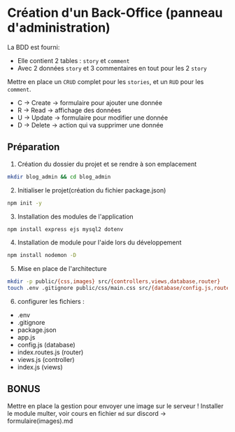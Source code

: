 # Création d'un Back-Office (panneau d'administration)

La BDD est fourni:
- Elle contient 2 tables : `story` et `comment`
- Avec 2 données `story` et 3 commentaires en tout pour les 2 `story`

Mettre en place un `CRUD` complet pour les `stories`, et un `RUD` pour les `comment`.
- C -> Create -> formulaire pour ajouter une donnée
- R -> Read   -> affichage des données
- U -> Update -> formulaire pour modifier une donnée
- D -> Delete -> action qui va supprimer une donnée


## Préparation
1. Création du dossier du projet et se rendre à son emplacement
```bash
mkdir blog_admin && cd blog_admin
```

2. Initialiser le projet(création du fichier package.json)
```bash
npm init -y
```

3. Installation des modules de l'application
```bash
npm install express ejs mysql2 dotenv
```

4. Installation de module pour l'aide lors du développement
```bash
npm install nodemon -D
```

5. Mise en place de l'architecture
```bash
mkdir -p public/{css,images} src/{controllers,views,database,router}
touch .env .gitignore public/css/main.css src/{database/config.js,router/index.routes.js,views/index.js,controllers/views.js}
```

6. configurer les fichiers :
- .env
- .gitignore
- package.json
- app.js
- config.js (database)
- index.routes.js (router)
- views.js (controller)
- index.js (views)

## BONUS 
Mettre en place la gestion pour envoyer une image sur le serveur !
Installer le module multer, voir cours en fichier `md` sur discord -> formulaire(images).md